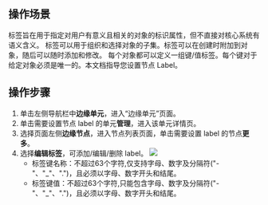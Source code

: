 ## 操作场景
 标签旨在用于指定对用户有意义且相关的对象的标识属性，但不直接对核心系统有语义含义。 标签可以用于组织和选择对象的子集。标签可以在创建时附加到对象，随后可以随时添加和修改。 每个对象都可以定义一组键/值标签。每个键对于给定对象必须是唯一的。本文档指导您设置节点 Label。

## 操作步骤
1. 单击左侧导航栏中**边缘单元**，进入“边缘单元”页面。
2. 单击需要设置节点 label 的单元**管理**，进入该单元详情页。
3. 选择页面左侧**边缘节点**，进入节点列表页面，单击需要设置 label 的节点**更多**。
4. 选择**编辑标签**，可添加/编辑/删除 label。
![](https://qcloudimg.tencent-cloud.cn/raw/55a760cb93135011bddbdbb31ac5b95b.png)
	-	标签键名称：不超过63个字符,仅支持字母、数字及分隔符("-"、"_"、".")，且必须以字母、数字开头和结尾。
	-	标签键值：不超过63个字符,只能包含字母、数字及分隔符("-"、"_"、".")，且必须以字母、数字开头和结尾。
 
